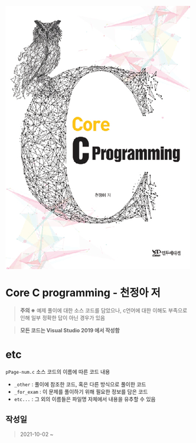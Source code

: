 ![Core_C_Programming](/core_c_programming.jpg)

# **Core C programming** - 천정아 저
>**주의 ※** 예제 풀이에 대한 소스 코드를 담았으나, c언어에 대한 이해도 부족으로 인해 일부 정확한 답이 아닌 경우가 있음

>**모든 코드는 Visual Studio 2019 에서 작성함**

# etc

`pPage-num.c` 소스 코드의 이름에 따른 코드 내용
+ `_other` : 풀이에 참조한 코드, 혹은 다른 방식으로 풀이한 코드
+ `_for_exam` : 이 문제를 풀이하기 위해 필요한 정보를 담은 코드
+ `etc...` : 그 외의 이름들은 파일명 자체에서 내용을 유추할 수 있음

## 작성일
>2021-10-02 ~ 
